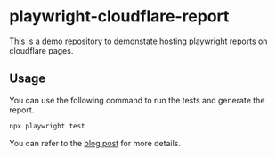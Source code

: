 # playwright-cloudflare-report
This is a demo repository to demonstate hosting playwright reports on cloudflare pages.

## Usage
You can use the following command to run the tests and generate the report.
```bash
npx playwright test
```


You can refer to the [blog post](https://blog.qafana.com/i/hosting-playwright-report-on-cloudflare-page/) for more details.
